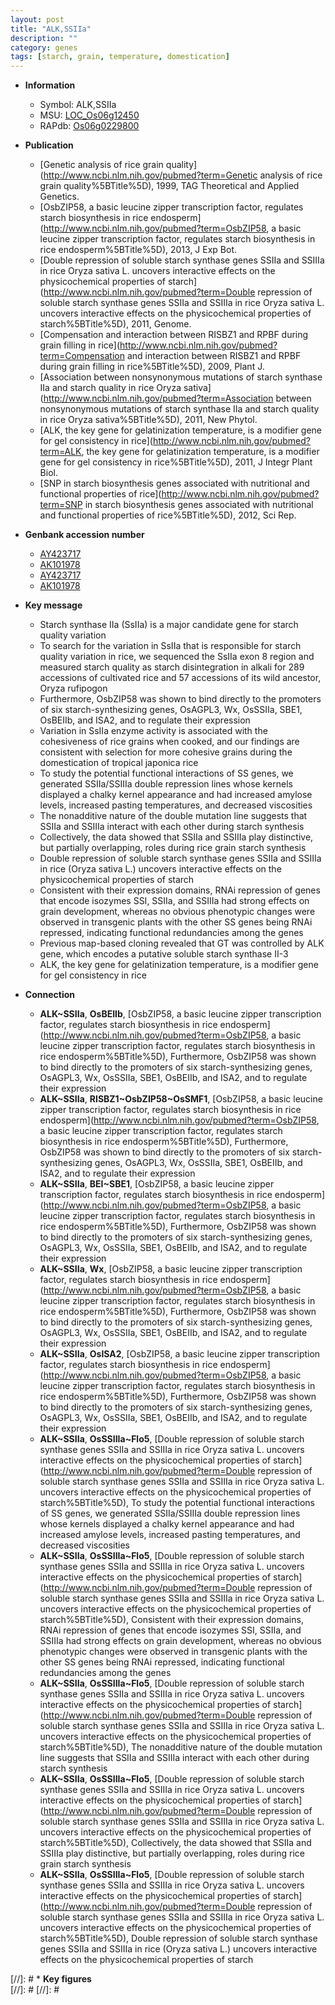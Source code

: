 ```yaml
---
layout: post
title: "ALK,SSIIa"
description: ""
category: genes
tags: [starch, grain, temperature, domestication]
---
```


* **Information**  
    + Symbol: ALK,SSIIa  
    + MSU: [LOC_Os06g12450](http://rice.plantbiology.msu.edu/cgi-bin/ORF_infopage.cgi?orf=LOC_Os06g12450)  
    + RAPdb: [Os06g0229800](http://rapdb.dna.affrc.go.jp/viewer/gbrowse_details/irgsp1?name=Os06g0229800)  

* **Publication**  
    + [Genetic analysis of rice grain quality](http://www.ncbi.nlm.nih.gov/pubmed?term=Genetic analysis of rice grain quality%5BTitle%5D), 1999, TAG Theoretical and Applied Genetics.
    + [OsbZIP58, a basic leucine zipper transcription factor, regulates starch biosynthesis in rice endosperm](http://www.ncbi.nlm.nih.gov/pubmed?term=OsbZIP58, a basic leucine zipper transcription factor, regulates starch biosynthesis in rice endosperm%5BTitle%5D), 2013, J Exp Bot.
    + [Double repression of soluble starch synthase genes SSIIa and SSIIIa in rice Oryza sativa L. uncovers interactive effects on the physicochemical properties of starch](http://www.ncbi.nlm.nih.gov/pubmed?term=Double repression of soluble starch synthase genes SSIIa and SSIIIa in rice Oryza sativa L. uncovers interactive effects on the physicochemical properties of starch%5BTitle%5D), 2011, Genome.
    + [Compensation and interaction between RISBZ1 and RPBF during grain filling in rice](http://www.ncbi.nlm.nih.gov/pubmed?term=Compensation and interaction between RISBZ1 and RPBF during grain filling in rice%5BTitle%5D), 2009, Plant J.
    + [Association between nonsynonymous mutations of starch synthase IIa and starch quality in rice Oryza sativa](http://www.ncbi.nlm.nih.gov/pubmed?term=Association between nonsynonymous mutations of starch synthase IIa and starch quality in rice Oryza sativa%5BTitle%5D), 2011, New Phytol.
    + [ALK, the key gene for gelatinization temperature, is a modifier gene for gel consistency in rice](http://www.ncbi.nlm.nih.gov/pubmed?term=ALK, the key gene for gelatinization temperature, is a modifier gene for gel consistency in rice%5BTitle%5D), 2011, J Integr Plant Biol.
    + [SNP in starch biosynthesis genes associated with nutritional and functional properties of rice](http://www.ncbi.nlm.nih.gov/pubmed?term=SNP in starch biosynthesis genes associated with nutritional and functional properties of rice%5BTitle%5D), 2012, Sci Rep.

* **Genbank accession number**  
    + [AY423717](http://www.ncbi.nlm.nih.gov/nuccore/AY423717)
    + [AK101978](http://www.ncbi.nlm.nih.gov/nuccore/AK101978)
    + [AY423717](http://www.ncbi.nlm.nih.gov/nuccore/AY423717)
    + [AK101978](http://www.ncbi.nlm.nih.gov/nuccore/AK101978)

* **Key message**  
    + Starch synthase IIa (SsIIa) is a major candidate gene for starch quality variation
    + To search for the variation in SsIIa that is responsible for starch quality variation in rice, we sequenced the SsIIa exon 8 region and measured starch quality as starch disintegration in alkali for 289 accessions of cultivated rice and 57 accessions of its wild ancestor, Oryza rufipogon
    + Furthermore, OsbZIP58 was shown to bind directly to the promoters of six starch-synthesizing genes, OsAGPL3, Wx, OsSSIIa, SBE1, OsBEIIb, and ISA2, and to regulate their expression
    + Variation in SsIIa enzyme activity is associated with the cohesiveness of rice grains when cooked, and our findings are consistent with selection for more cohesive grains during the domestication of tropical japonica rice
    + To study the potential functional interactions of SS genes, we generated SSIIa/SSIIIa double repression lines whose kernels displayed a chalky kernel appearance and had increased amylose levels, increased pasting temperatures, and decreased viscosities
    + The nonadditive nature of the double mutation line suggests that SSIIa and SSIIIa interact with each other during starch synthesis
    + Collectively, the data showed that SSIIa and SSIIIa play distinctive, but partially overlapping, roles during rice grain starch synthesis
    + Double repression of soluble starch synthase genes SSIIa and SSIIIa in rice (Oryza sativa L.) uncovers interactive effects on the physicochemical properties of starch
    + Consistent with their expression domains, RNAi repression of genes that encode isozymes SSI, SSIIa, and SSIIIa had strong effects on grain development, whereas no obvious phenotypic changes were observed in transgenic plants with the other SS genes being RNAi repressed, indicating functional redundancies among the genes
    + Previous map-based cloning revealed that GT was controlled by ALK gene, which encodes a putative soluble starch synthase II-3
    + ALK, the key gene for gelatinization temperature, is a modifier gene for gel consistency in rice

* **Connection**  
    + __ALK~SSIIa__, __OsBEIIb__, [OsbZIP58, a basic leucine zipper transcription factor, regulates starch biosynthesis in rice endosperm](http://www.ncbi.nlm.nih.gov/pubmed?term=OsbZIP58, a basic leucine zipper transcription factor, regulates starch biosynthesis in rice endosperm%5BTitle%5D), Furthermore, OsbZIP58 was shown to bind directly to the promoters of six starch-synthesizing genes, OsAGPL3, Wx, OsSSIIa, SBE1, OsBEIIb, and ISA2, and to regulate their expression
    + __ALK~SSIIa__, __RISBZ1~OsbZIP58~OsSMF1__, [OsbZIP58, a basic leucine zipper transcription factor, regulates starch biosynthesis in rice endosperm](http://www.ncbi.nlm.nih.gov/pubmed?term=OsbZIP58, a basic leucine zipper transcription factor, regulates starch biosynthesis in rice endosperm%5BTitle%5D), Furthermore, OsbZIP58 was shown to bind directly to the promoters of six starch-synthesizing genes, OsAGPL3, Wx, OsSSIIa, SBE1, OsBEIIb, and ISA2, and to regulate their expression
    + __ALK~SSIIa__, __BEI~SBE1__, [OsbZIP58, a basic leucine zipper transcription factor, regulates starch biosynthesis in rice endosperm](http://www.ncbi.nlm.nih.gov/pubmed?term=OsbZIP58, a basic leucine zipper transcription factor, regulates starch biosynthesis in rice endosperm%5BTitle%5D), Furthermore, OsbZIP58 was shown to bind directly to the promoters of six starch-synthesizing genes, OsAGPL3, Wx, OsSSIIa, SBE1, OsBEIIb, and ISA2, and to regulate their expression
    + __ALK~SSIIa__, __Wx__, [OsbZIP58, a basic leucine zipper transcription factor, regulates starch biosynthesis in rice endosperm](http://www.ncbi.nlm.nih.gov/pubmed?term=OsbZIP58, a basic leucine zipper transcription factor, regulates starch biosynthesis in rice endosperm%5BTitle%5D), Furthermore, OsbZIP58 was shown to bind directly to the promoters of six starch-synthesizing genes, OsAGPL3, Wx, OsSSIIa, SBE1, OsBEIIb, and ISA2, and to regulate their expression
    + __ALK~SSIIa__, __OsISA2__, [OsbZIP58, a basic leucine zipper transcription factor, regulates starch biosynthesis in rice endosperm](http://www.ncbi.nlm.nih.gov/pubmed?term=OsbZIP58, a basic leucine zipper transcription factor, regulates starch biosynthesis in rice endosperm%5BTitle%5D), Furthermore, OsbZIP58 was shown to bind directly to the promoters of six starch-synthesizing genes, OsAGPL3, Wx, OsSSIIa, SBE1, OsBEIIb, and ISA2, and to regulate their expression
    + __ALK~SSIIa__, __OsSSIIIa~Flo5__, [Double repression of soluble starch synthase genes SSIIa and SSIIIa in rice Oryza sativa L. uncovers interactive effects on the physicochemical properties of starch](http://www.ncbi.nlm.nih.gov/pubmed?term=Double repression of soluble starch synthase genes SSIIa and SSIIIa in rice Oryza sativa L. uncovers interactive effects on the physicochemical properties of starch%5BTitle%5D), To study the potential functional interactions of SS genes, we generated SSIIa/SSIIIa double repression lines whose kernels displayed a chalky kernel appearance and had increased amylose levels, increased pasting temperatures, and decreased viscosities
    + __ALK~SSIIa__, __OsSSIIIa~Flo5__, [Double repression of soluble starch synthase genes SSIIa and SSIIIa in rice Oryza sativa L. uncovers interactive effects on the physicochemical properties of starch](http://www.ncbi.nlm.nih.gov/pubmed?term=Double repression of soluble starch synthase genes SSIIa and SSIIIa in rice Oryza sativa L. uncovers interactive effects on the physicochemical properties of starch%5BTitle%5D), Consistent with their expression domains, RNAi repression of genes that encode isozymes SSI, SSIIa, and SSIIIa had strong effects on grain development, whereas no obvious phenotypic changes were observed in transgenic plants with the other SS genes being RNAi repressed, indicating functional redundancies among the genes
    + __ALK~SSIIa__, __OsSSIIIa~Flo5__, [Double repression of soluble starch synthase genes SSIIa and SSIIIa in rice Oryza sativa L. uncovers interactive effects on the physicochemical properties of starch](http://www.ncbi.nlm.nih.gov/pubmed?term=Double repression of soluble starch synthase genes SSIIa and SSIIIa in rice Oryza sativa L. uncovers interactive effects on the physicochemical properties of starch%5BTitle%5D), The nonadditive nature of the double mutation line suggests that SSIIa and SSIIIa interact with each other during starch synthesis
    + __ALK~SSIIa__, __OsSSIIIa~Flo5__, [Double repression of soluble starch synthase genes SSIIa and SSIIIa in rice Oryza sativa L. uncovers interactive effects on the physicochemical properties of starch](http://www.ncbi.nlm.nih.gov/pubmed?term=Double repression of soluble starch synthase genes SSIIa and SSIIIa in rice Oryza sativa L. uncovers interactive effects on the physicochemical properties of starch%5BTitle%5D), Collectively, the data showed that SSIIa and SSIIIa play distinctive, but partially overlapping, roles during rice grain starch synthesis
    + __ALK~SSIIa__, __OsSSIIIa~Flo5__, [Double repression of soluble starch synthase genes SSIIa and SSIIIa in rice Oryza sativa L. uncovers interactive effects on the physicochemical properties of starch](http://www.ncbi.nlm.nih.gov/pubmed?term=Double repression of soluble starch synthase genes SSIIa and SSIIIa in rice Oryza sativa L. uncovers interactive effects on the physicochemical properties of starch%5BTitle%5D), Double repression of soluble starch synthase genes SSIIa and SSIIIa in rice (Oryza sativa L.) uncovers interactive effects on the physicochemical properties of starch

[//]: # * **Key figures**  
[//]: # 
[//]: # 
